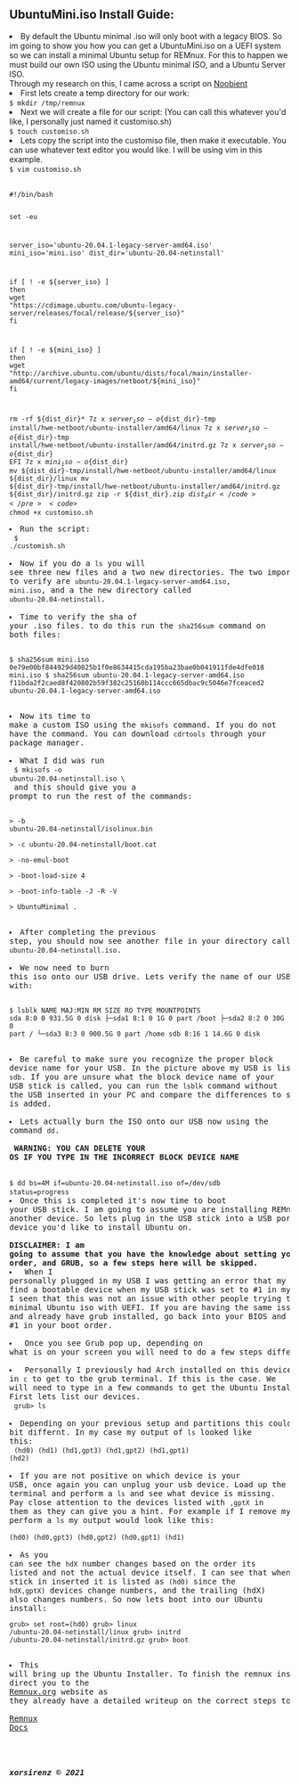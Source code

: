 ## UbuntuMini.iso Install Guide:

<li>By default the Ubuntu minimal .iso will only boot with a legacy BIOS. So im going to show you how you can get a UbuntuMini.iso on a UEFI system so we can install a minimal Ubuntu setup for REMnux. For this to happen we must build our own ISO using the Ubuntu minimal ISO, and a Ubuntu Server ISO.<br> Through my research on this, I came across a script on <a target="_blank" href="https://noobient.com/2019/06/25/ubuntu-18-04-uefi-network-installer/">Noobient</a>
<br>
<li>First lets create a temp directory for our work:<br>
                            <code>$ mkdir /tmp/remnux</code></li>
                        <li>Next we will create a file for our script: (You can call this whatever you'd like, I personally just named it customiso.sh)<br>
                            <code>$ touch customiso.sh</code></li>
                        <li>Lets copy the script into the customiso file, then make it executable. You can use whatever text editor you would like. I will be using vim in this example.<br>
                            <code>$ vim customiso.sh</code></li>
                        <br>
                            <div class="cpy" title="Copy Code to Clipboard"><i class="icon small"></i><pre><code>#!/bin/bash

set -eu

server_iso='ubuntu-20.04.1-legacy-server-amd64.iso'
mini_iso='mini.iso'
dist_dir='ubuntu-20.04-netinstall'

if [ ! -e ${server_iso} ]
then
    wget "https://cdimage.ubuntu.com/ubuntu-legacy-server/releases/focal/release/${server_iso}"
fi

if [ ! -e ${mini_iso} ]
then
    wget "http://archive.ubuntu.com/ubuntu/dists/focal/main/installer-amd64/current/legacy-images/netboot/${mini_iso}"
fi

rm -rf ${dist_dir}*
7z x ${server_iso} -o${dist_dir}-tmp install/hwe-netboot/ubuntu-installer/amd64/linux
7z x ${server_iso} -o${dist_dir}-tmp install/hwe-netboot/ubuntu-installer/amd64/initrd.gz
7z x ${server_iso} -o${dist_dir} EFI
7z x ${mini_iso} -o${dist_dir}
mv ${dist_dir}-tmp/install/hwe-netboot/ubuntu-installer/amd64/linux ${dist_dir}/linux
mv ${dist_dir}-tmp/install/hwe-netboot/ubuntu-installer/amd64/initrd.gz ${dist_dir}/initrd.gz
zip -r ${dist_dir}.zip ${dist_dir}
</code></pre>
                        <code>$ chmod +x customiso.sh</code>
                        <li>Run the script:<br>
                        <code>$ ./customish.sh</code></li>
                        <li>Now if you do a <code>ls</code> you will see three new files and a two new directories. The two important files to verify are <code>ubuntu-20.04.1-legacy-server-amd64.iso</code>, <code>mini.iso</code>, and a the new directory called <code>ubuntu-20.04-netinstall</code>.</li>
                        <li>Time to verify the sha of your .iso files. to do this run the <code>sha256sum</code> command on both files:</li>
                        <pre><code>$ sha256sum mini.iso
0e79e00bf844929d40825b1f0e8634415cda195ba23bae0b041911fde4dfe018  mini.iso
$ sha256sum ubuntu-20.04.1-legacy-server-amd64.iso 
f11bda2f2caed8f420802b59f382c25160b114ccc665dbac9c5046e7fceaced2  ubuntu-20.04.1-legacy-server-amd64.iso
</code></pre>
                        <li>Now its time to make a custom ISO using the <code>mkisofs</code> command. If you do not have the command. You can download <code>cdrtools</code> through your package manager.</li>
                        <li>What I did was run<br>
                        <code>$ mkisofs -o ubuntu-20.04-netinstall.iso \ </code> <br> and this should give you a prompt to run the rest of the commands:</li>
                        <pre><code>&gt; -b ubuntu-20.04-netinstall/isolinux.bin \
&gt; -c ubuntu-20.04-netinstall/boot.cat \
&gt; -no-emul-boot \
&gt; -boot-load-size 4 \
&gt; -boot-info-table -J -R -V \
&gt; UbuntuMinimal .
</code></pre>
                        <li>After completing the previous step, you should now see another file in your directory called <code>ubuntu-20.04-netinstall.iso</code>.</li>
                        <li>We now need to burn this iso onto our USB drive. Lets verify the name of our USB stick first with:</li>
                        <pre><code>$ lsblk
NAME   MAJ:MIN RM   SIZE RO TYPE MOUNTPOINTS
sda      8:0    0 931.5G  0 disk 
├─sda1   8:1    0     1G  0 part /boot
├─sda2   8:2    0    30G  0 part /
└─sda3   8:3    0 900.5G  0 part /home
sdb      8:16   1  14.6G  0 disk
</code></pre>
                        <li>Be careful to make sure you recognize the proper block device name for your USB. In the picture above my USB is listed as <code>sdb</code>. If you are unsure what the block device name of your USB stick is called, you can run the <code>lsblk</code> command without the USB inserted in your PC and compare the differences to see what NAME is added.</li>
                        <li>Lets actually burn the ISO onto our USB now using the command <code>dd</code>.</li>
                        <br>
                        <strong>WARNING: YOU CAN DELETE YOUR OS IF YOU TYPE IN THE INCORRECT BLOCK DEVICE NAME</strong>
                        <br><br>
                        <code>$ dd bs=4M if=ubuntu-20.04-netinstall.iso of=/dev/sdb status=progress
</code>
                        <li>Once this is completed it's now time to boot your USB stick. I am going to assume you are installing REMnux onto another device. So lets plug in the USB stick into a USB port on the device you'd like to install Ubuntu on.</li>
                        <br><b>DISCLAIMER: I am going to assume that you have the knowledge about setting your boot order, and GRUB, so a few steps here will be skipped.</b>
                        <li>
                            When I personally plugged in my USB I was getting an error that my PC could not find a bootable device when my USB stick was set to #1 in my boot order. I seen that this was not an issue with other people trying to boot a minimal Ubuntu iso with UEFI. If you are having the same issue as me, and already have grub installed, go back into your BIOS and set GRUB as #1 in your boot order.
                        </li>
                        <li>
                            Once you see Grub pop up, depending on what is on your screen you will need to do a few steps differently
                        </li>
                        <li>
                            Personally I previously had Arch installed on this device so I type in <code>c</code> to get to the grub terminal. If this is the case. We will need to type in a few commands to get the Ubuntu Installer to run. First lets list our devices.
                        </li>
                        <code>grub&gt; ls</code><br>
                        <li>Depending on your previous setup and partitions this could look a bit differnt. In my case my output of <code>ls</code> looked like this:</li>
                        <code>(hd0) (hd1) (hd1,gpt3) (hd1,gpt2) (hd1,gpt1) (hd2)</code><br>
                        <li>If you are not positive on which device is your USB, once again you can unplug your usb device. Load up the grub terminal and perform a <code>ls</code> and see what device is missing. Pay close attention to the devices listed with <code>,gptX</code> in them as they can give you a hint. For example if I remove my USB and perform a <code>ls</code> my output would look like this:</li>
                        <code>(hd0) (hd0,gpt3) (hd0,gpt2) (hd0,gpt1) (hd1)</code><br>
                        <li>As you can see the <code>hdX</code> number changes based on the order its listed and not the actual device itself. I can see that when my USB stick in inserted it is listed as <code>(hd0)</code> since the <code>hdX,gptX)</code> devices change numbers, and the trailing (hdX) also changes numbers. So now lets boot into our Ubuntu install:</li><pre><code>grub&gt; set root=(hd0)
grub&gt; linux /ubuntu-20.04-netinstall/linux
grub&gt; initrd /ubuntu-20.04-netinstall/initrd.gz
grub&gt; boot</code></pre>
                        <li>This will bring up the Ubuntu Installer. To finish the remnux install I will direct you to the <a target="_blank" href="http://Remnux.org">Remnux.org</a> website as they already have a detailed writeup on the correct steps to take.<br>
                            <a target="_blank" href="https://docs.remnux.org/install-distro/install-from-scratch">Remnux Docs</a></li>
                    </p>
##### xorsirenz &copy; 2021
